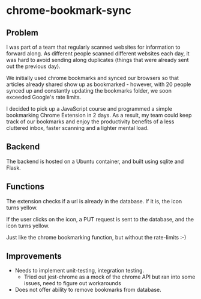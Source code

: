 # chrome-bookmark-sync

## Problem
I was part of a team that regularly scanned websites for information to forward along. As different people scanned different websites each day, it was hard to avoid sending along duplicates (things that were already sent out the previous day).

We initially used chrome bookmarks and synced our browsers so that articles already shared show up as bookmarked - however, with 20 people synced up and constantly updating the bookmarks folder, we soon exceeded Google's rate limits.

I decided to pick up a JavaScript course and programmed a simple bookmarking Chrome Extension in 2 days. As a result, my team could keep track of our bookmarks and enjoy the productivity benefits of a less cluttered inbox, faster scanning and a lighter mental load.

## Backend
The backend is hosted on a Ubuntu container, and built using sqlite and Flask.

## Functions
The extension checks if a url is already in the database. If it is, the icon turns yellow.

If the user clicks on the icon, a PUT request is sent to the database, and the icon turns yellow.

Just like the chrome bookmarking function, but without the rate-limits :-)

## Improvements
- Needs to implement unit-testing, integration testing.
  - Tried out jest-chrome as a mock of the chrome API but ran into some issues, need to figure out workarounds
- Does not offer ability to remove bookmarks from database.

